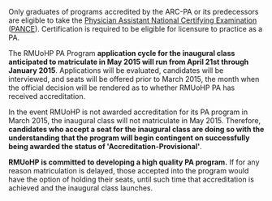 Only graduates of programs accredited by the ARC-PA or its predecessors are eligible to take the [Physician Assistant National Certifying Examination][pance] ([PANCE][pance]). Certification is required to be eligible for licensure to practice as a PA.

The RMUoHP PA Program **application cycle for the inaugural class anticipated to matriculate in May 2015 will run from April 21st through January 2015**. Applications will be evaluated, candidates will be interviewed, and seats will be offered prior to March 2015, the month when the official decision will be rendered as to whether RMUoHP PA has received accreditation.

In the event RMUoHP is not awarded accreditation for its PA program in March 2015, the inaugural class will not matriculate in May 2015. Therefore, **candidates who accept a seat for the inaugural class are doing so with the understanding that the program will begin contingent on successfully being awarded the status of 'Accreditation-Provisional'**. 

**RMUoHP is committed to developing a high quality PA program.** If for any reason matriculation is delayed, those accepted into the program would have the option of holding their seats, until such time that accreditation is achieved and the inaugural class launches.

[pance]: https://www.nccpa.net/pance